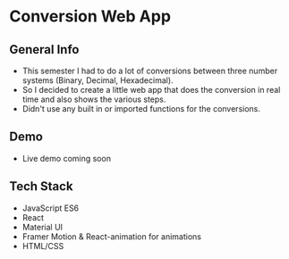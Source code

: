 # Conversion Web App

## General Info
- This semester I had to do a lot of conversions between three number systems (Binary, Decimal, Hexadecimal).
- So I decided to create a little web app that does the conversion in real time and also shows the various steps.
- Didn't use any built in or imported functions for the conversions.

## Demo
- Live demo coming soon

## Tech Stack
- JavaScript ES6
- React
- Material UI
- Framer Motion & React-animation for animations
- HTML/CSS
